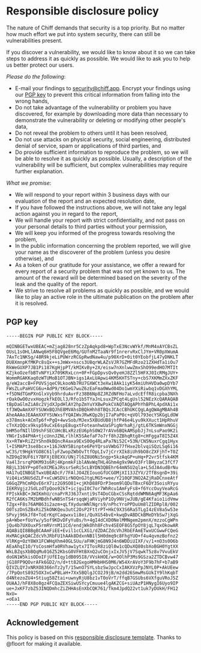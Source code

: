 # Responsible disclosure policy

The nature of Chiff demands that security is a top priority. But no matter how much effort we put into system security, there can still be vulnerabilities present.

If you discover a vulnerability, we would like to know about it so we can take steps to address it as quickly as possible. We would like to ask you to help us better protect our users.

_Please do the following_:

- E-mail your findings to security@chiff.app. Encrypt your findings using our [PGP key](#PGP-key) to prevent this critical information from falling into the wrong hands,
- Do not take advantage of the vulnerability or problem you have discovered, for example by downloading more data than necessary to demonstrate the vulnerability or deleting or modifying other people's data,
- Do not reveal the problem to others until it has been resolved,
- Do not use attacks on physical security, social engineering, distributed denial of service, spam or applications of third parties, and
- Do provide sufficient information to reproduce the problem, so we will be able to resolve it as quickly as possible. Usually, a description of the vulnerability will be sufficient, but complex vulnerabilities may require further explanation.

_What we promise_:

- We will respond to your report within 3 business days with our evaluation of the report and an expected resolution date,
- If you have followed the instructions above, we will not take any legal action against you in regard to the report,
- We will handle your report with strict confidentiality, and not pass on your personal details to third parties without your permission,
- We will keep you informed of the progress towards resolving the problem,
- In the public information concerning the problem reported, we will give your name as the discoverer of the problem (unless you desire otherwise), and
- As a token of our gratitude for your assistance, we offer a reward for every report of a security problem that was not yet known to us. The amount of the reward will be determined based on the severity of the leak and the quality of the report.
- We strive to resolve all problems as quickly as possible, and we would like to play an active role in the ultimate publication on the problem after it is resolved.

## PGP key

```
-----BEGIN PGP PUBLIC KEY BLOCK-----

mQINBGETwxUBEAC+mZjag828nr5CzZpAqkpd8+WpTxE3NcvWYkf/MnM4xAYCBsZL
OUsL1sOHLlANwq6H5F8QVgeE6Mq/GUfnM2TaaNr9f1nrervRxClJYm+VR0pXWumA
7AxTc1NKSg/48R9kjeLiPUWrzRCGpRwdNaw4u/p90XrD+0it0YEobfjL47yDNKLT
DU8XmnpKfMKPc8sQx++sJmWx+nscs3U8qrWLAZsVJR7GZMFdRzo21ZXHdTa1iOu7
RkWeGUXP7JB1Pi187KgHjpPT/kMIKvBy+2X/eisw7nXnlwwZmxShO99edHO7MTIt
KZjkoOzefbBTvNFYiX709KRxLcn+0F+FGpDpvsQv0yeHJ8ZZl5HFXJ0IcRMgJUY+
WommRGAKKaq0zWTUMoB1OTJBN+igs1AxLUApwi4KM5KHTSTny+cbS7XKMmZXxZKF
g/eW2accB+FPUVSjqeC9LkooNb7RU7GXWCt3eXw18Ak1iyK54miUhHVDa0wpDYb7
FWsZLuPaHVCG6u+AdP9/tKGeG7wuZ6zEaFma0Wwd04Do1wmYXiRiwbq1vDGXhYML
+fSDNdTGmPXnGlxVyb9hrduAvrFz38B6Np8ZJRZdNFHo7aLvdcEffR8icpba3NXh
rOakOwO0zvxHogzkfkEOLl3/Rfo1b5TYaJnLsuxZPCqt4LgUsl52NEzXcQARAQAB
tBpDaGlmZiA8c2VjdXJpdHlAY2hpZmYuYXBwPokCVAQTAQgAPhYhBPhL4pdXAi1x
tf3WQwAmXXFYSUWxBQJhE8MVAhsDBQkHhh8TBQsJCAcCBhUKCQgLAgQWAgMBAh4B
AheAAAoJEAAmXXFYSUWxsfYQAIWvJRwKQp2bjI7aPaP0c+qVOl793ecYSKGgLdOW
o378msk+ACmTp6f+PgQ+4wvSob/MJex5XBUdUB8jhfP46e4Lyu9kXXuct1HpRhuV
cTnXzQQcx9ksp59uCxE6spE8ugxtFoteanhwUaSPigNrhaRj/gtL6TKSmWnxNGGj
bHM5ofNIllD9shFSECUHcBLxRzzEU6phS0W27rAVx6BQkAMSpbJj7nLsuPao9K2i
YNGrIs84PHA+tjcUnnJZNLrlhlK5SAefaF7o7rf8hJZBhqRtg8+cHFggaT8I5Z4X
Xx+RTW+RiZ2YShn0kBQncR4axa9ExS0Og4RLaPa7Ni52C+53N/CN5NuxrCgq1Hyx
l+ISMAPt3se8bcx+116JkNY5Binpte6PeYQrsoVWbG77fHxe2blvqiSQzLSq6i16
wC3S/t9HgkYGO8C61lyFZwopZWbOvTtfOpLIv7jCrrXIk8iUh9bO8cZXFjhT+T0Z
hZD9qI9UF6iY7BFXjE0EXV/UNj7l6Z8U0Ni5ngp+5kzAqGP+uHq+P2vr5tfsk4KM
Va4l3rsrqPOKM93s6Rj4KpnmkFiblANvWqTHL4Ghm4g9x9WvO3FrlBHyzaC3fCf7
RBjL336YP+p0TeXCMEaJRssrSeRi5cLBYDN3QBEhr64mN5U2qla+L5dJA4udBrNu
HA17uQINBGETwxUBEADcF/7FAlJO4ZEIouoGfUCGOMjXI13JZYV/2TfBsgnD+39i
ViQ4ixSNUSdZLF+xCuWSDVirNOQnGJtgLMG5+wee/Y210QF3NO2AZjRaDCnxeAtf
G6GqZPhCmRQvE6rX7iz2G9SO81+cjKhD88FDrP3eom9lQDuTBxcF6DY3SoisRYyu
IEKRVgjzJSdLzdTpQoo92kT+icjguI0C7or7WhRcu1AmFyFs8+f6YccOuyVeaRcG
FPIskkBC+JWIKmhU/cnaPrRJ36J7xnti9sT4DoCGbxCSsRqtddWMN6AqMF3KpAa6
R2fCA6Ks7M2bMBdhfwNBSnTS4rsqqWjaRViyhP1Oy9NVjwJUB/gE4Kfaio1idVmw
TZgx+F8s76AM863i2azm+qLfXydunWNlNgrs9/nPhcYroPPDuUm8lZIDRpl8/002
O0TszDnSZBxRiZ5kONKQeu3utC2OsP2FttrPT+HkC9X3S6Ra5TLgI4zEV8a5w53e
SPxyj96kJf8+ToErKqYCaqwxv1i8ei/QuXG54bvE+kwqDvABDCkBMeDYbSw7jXqG
pA+Wbe+fUoYw/y5of9KDvDFyYuBs/h+4gI4dCXD0NelMMNgem2pmnX/mzzoCgWPn
jQu4b7UXOuxP5rmRVrnM11Cd/endjWkOhh8Fchv4SEOF8GSfpOY8jqL7qxOkowAR
AQABiQI8BBgBCAAmFiEE+Evil1cCLXG1/dZDACZdcVhJRbEFAmETwxUCGwwFCQeG
HxMACgkQACZdcVhJRbFU1hAAk8DdxnNB1l5H0dmq9c8FhgYUO+f4u4qvmzBofnz2
VlRKg+OzY8WX1FCWHqXhm40GLSUu/aFHKjmG8N9J4n6WDDiUIXF/v/1+nO3s0O6b
AEaAhqI1O/YsCosmHfa0RVhaw1ytx7ITosR8ziQl0w1cQDuXQ80sbXoBGH0YgtXX
WkLBZqsXbBQqMu016Z52KbsG0VFHtBXnQ2uCOnjxIxJV5jV7SqwkT5z8v7VvuEkV
doGN1W5kisODoIFjUfEIqy1dB095I8/VVskHOE/w+OOlhP3Ms9GSza2ZTDCBvw47
jG18FP9QOvrAFk6GD2/n/d+tt82GxgoHMHbHHS0M6/W54XrAVoY3F9b7hF+b7aB9
QIVZLQYJxNRXO8366nTz2yT/15wnO7SYLsbzSwJpcCxIAKXVzPpJNYL0P+AkUEew
/7PpQotS8925OX3xCwPBLaH+7Xx5BQlgJCO2J9jB/m2dd26SmwMsGUkIY9lhKqbT
d4NtezoZU4+Stiug58Ztai+uwnyRjU8bz1vT0oVrT/ffqB7GSUbs6VXfguVRoJ5Z
OUAAJ/hF8X8o8gz4FCQaZEXSiwUSYcyCmuue4lgAKZCG+siUAzP1HNygI6Uyo9IP
ue+JxKF7zbZ53INQDmhcZiZHHAsEnXbCQK761/Tkm4JpdQ22vt1uk7yDUkH/FH12
NxU=
=oEa1
-----END PGP PUBLIC KEY BLOCK-----
```

## Acknowledgement
This policy is based on this [responsible disclosure template](https://responsibledisclosure.nl/en/). Thanks to @floort for making it available.
